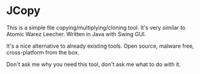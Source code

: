 # JCopy
This is a simple file copying/multiplying/cloning tool. It's very similar to Atomic Warez Leecher. Written in Java with Swing GUI.

It's a nice alternative to already existing tools. Open source, malware free, cross-platform from the box.

Don't ask me why you need this tool, don't ask me what to do with it.
